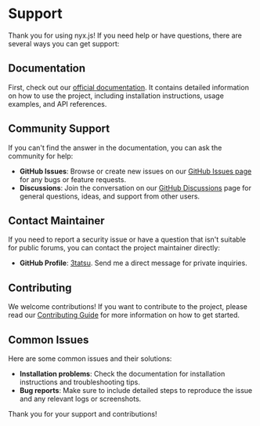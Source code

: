 # Support

Thank you for using nyx.js! If you need help or have questions, there are several ways you can get support:

## Documentation

First, check out our [official documentation](https://github.com/3tatsu/nyx.js/discussions). It contains detailed
information on how to use the
project, including installation instructions, usage examples, and API references.

## Community Support

If you can't find the answer in the documentation, you can ask the community for help:

- **GitHub Issues**: Browse or create new issues on
  our [GitHub Issues page](https://github.com/3tatsu/nyx.js/issues) for any bugs or feature requests.
- **Discussions**: Join the conversation on
  our [GitHub Discussions](https://github.com/3tatsu/nyx.js/discussions) page for general questions, ideas,
  and support from other users.

## Contact Maintainer

If you need to report a security issue or have a question that isn't suitable for public forums, you can contact the
project maintainer directly:

- **GitHub Profile**: [3tatsu](https://github.com/3tatsu). Send me a direct message for private
  inquiries.

## Contributing

We welcome contributions! If you want to contribute to the project, please read
our [Contributing Guide](CONTRIBUTING.md) for more information on how to get started.

## Common Issues

Here are some common issues and their solutions:

- **Installation problems**: Check the documentation for installation instructions and troubleshooting tips.
- **Bug reports**: Make sure to include detailed steps to reproduce the issue and any relevant logs or screenshots.

Thank you for your support and contributions!
